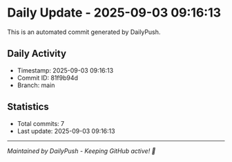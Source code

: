 # Daily Update - 2025-09-03 09:16:13

This is an automated commit generated by DailyPush.

## Daily Activity
- Timestamp: 2025-09-03 09:16:13
- Commit ID: 81f9b94d
- Branch: main

## Statistics
- Total commits: 7
- Last update: 2025-09-03 09:16:13

---
*Maintained by DailyPush - Keeping GitHub active! 🚀*
